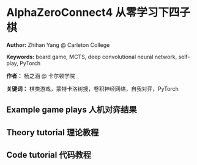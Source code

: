 # AlphaZeroConnect4 从零学习下四子棋

**Author:** Zhihan Yang @ Carleton College

**Keywords:** board game, MCTS, deep convolutional neural network, self-play, PyTorch

**作者：** 杨之涵 @ 卡尔顿学院

**关键词：** 棋类游戏，蒙特卡洛树搜，卷积神经网络，自我对弈，PyTorch

## Example game plays 人机对弈结果


## Theory tutorial 理论教程


## Code tutorial 代码教程

